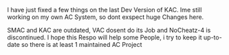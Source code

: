 I have just fixed a few things on the last Dev Version of KAC.
Ime still working on my own AC System, so dont exspect huge Changes here.

SMAC and KAC are outdated, VAC dosent do its Job and NoCheatz-4 is discontinued.
I hope this Respo will help some People, i try to keep it up-to-date so there is at least 1 maintained AC Project
